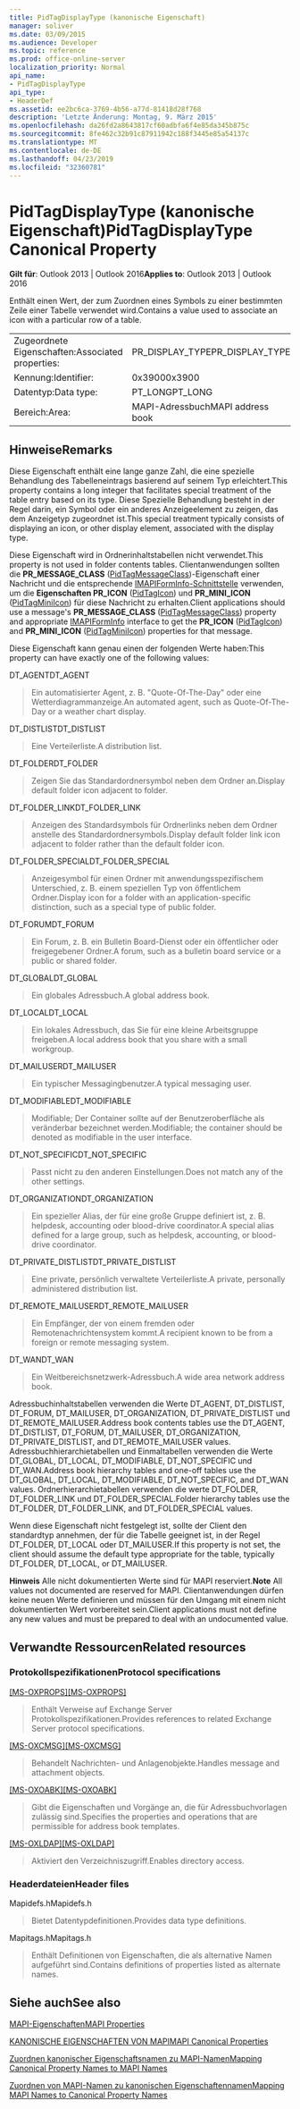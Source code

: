 ```yaml
---
title: PidTagDisplayType (kanonische Eigenschaft)
manager: soliver
ms.date: 03/09/2015
ms.audience: Developer
ms.topic: reference
ms.prod: office-online-server
localization_priority: Normal
api_name:
- PidTagDisplayType
api_type:
- HeaderDef
ms.assetid: ee2bc6ca-3769-4b56-a77d-81418d28f768
description: 'Letzte Änderung: Montag, 9. März 2015'
ms.openlocfilehash: da26fd2a8643817cf60adbfa6f4e85da345b875c
ms.sourcegitcommit: 8fe462c32b91c87911942c188f3445e85a54137c
ms.translationtype: MT
ms.contentlocale: de-DE
ms.lasthandoff: 04/23/2019
ms.locfileid: "32360781"
---
```

# <a name="pidtagdisplaytype-canonical-property"></a><span data-ttu-id="e347b-103">PidTagDisplayType (kanonische Eigenschaft)</span><span class="sxs-lookup"><span data-stu-id="e347b-103">PidTagDisplayType Canonical Property</span></span>

  
  
<span data-ttu-id="e347b-104">**Gilt für**: Outlook 2013 | Outlook 2016</span><span class="sxs-lookup"><span data-stu-id="e347b-104">**Applies to**: Outlook 2013 | Outlook 2016</span></span> 
  
<span data-ttu-id="e347b-105">Enthält einen Wert, der zum Zuordnen eines Symbols zu einer bestimmten Zeile einer Tabelle verwendet wird.</span><span class="sxs-lookup"><span data-stu-id="e347b-105">Contains a value used to associate an icon with a particular row of a table.</span></span> 
  
|||
|:-----|:-----|
|<span data-ttu-id="e347b-106">Zugeordnete Eigenschaften:</span><span class="sxs-lookup"><span data-stu-id="e347b-106">Associated properties:</span></span>  <br/> |<span data-ttu-id="e347b-107">PR_DISPLAY_TYPE</span><span class="sxs-lookup"><span data-stu-id="e347b-107">PR_DISPLAY_TYPE</span></span>  <br/> |
|<span data-ttu-id="e347b-108">Kennung:</span><span class="sxs-lookup"><span data-stu-id="e347b-108">Identifier:</span></span>  <br/> |<span data-ttu-id="e347b-109">0x3900</span><span class="sxs-lookup"><span data-stu-id="e347b-109">0x3900</span></span>  <br/> |
|<span data-ttu-id="e347b-110">Datentyp:</span><span class="sxs-lookup"><span data-stu-id="e347b-110">Data type:</span></span>  <br/> |<span data-ttu-id="e347b-111">PT_LONG</span><span class="sxs-lookup"><span data-stu-id="e347b-111">PT_LONG</span></span>  <br/> |
|<span data-ttu-id="e347b-112">Bereich:</span><span class="sxs-lookup"><span data-stu-id="e347b-112">Area:</span></span>  <br/> |<span data-ttu-id="e347b-113">MAPI-Adressbuch</span><span class="sxs-lookup"><span data-stu-id="e347b-113">MAPI address book</span></span>  <br/> |
   
## <a name="remarks"></a><span data-ttu-id="e347b-114">Hinweise</span><span class="sxs-lookup"><span data-stu-id="e347b-114">Remarks</span></span>

<span data-ttu-id="e347b-115">Diese Eigenschaft enthält eine lange ganze Zahl, die eine spezielle Behandlung des Tabelleneintrags basierend auf seinem Typ erleichtert.</span><span class="sxs-lookup"><span data-stu-id="e347b-115">This property contains a long integer that facilitates special treatment of the table entry based on its type.</span></span> <span data-ttu-id="e347b-116">Diese Spezielle Behandlung besteht in der Regel darin, ein Symbol oder ein anderes Anzeigeelement zu zeigen, das dem Anzeigetyp zugeordnet ist.</span><span class="sxs-lookup"><span data-stu-id="e347b-116">This special treatment typically consists of displaying an icon, or other display element, associated with the display type.</span></span> 
  
<span data-ttu-id="e347b-117">Diese Eigenschaft wird in Ordnerinhaltstabellen nicht verwendet.</span><span class="sxs-lookup"><span data-stu-id="e347b-117">This property is not used in folder contents tables.</span></span> <span data-ttu-id="e347b-118">Clientanwendungen sollten die **PR_MESSAGE_CLASS** ([PidTagMessageClass](pidtagmessageclass-canonical-property.md))-Eigenschaft einer Nachricht und die entsprechende [IMAPIFormInfo-Schnittstelle](imapiforminfoimapiprop.md) verwenden, um die **Eigenschaften PR_ICON** ([PidTagIcon](pidtagicon-canonical-property.md)) und **PR_MINI_ICON** ([PidTagMiniIcon](pidtagminiicon-canonical-property.md)) für diese Nachricht zu erhalten.</span><span class="sxs-lookup"><span data-stu-id="e347b-118">Client applications should use a message's **PR_MESSAGE_CLASS** ([PidTagMessageClass](pidtagmessageclass-canonical-property.md)) property and appropriate [IMAPIFormInfo](imapiforminfoimapiprop.md) interface to get the **PR_ICON** ([PidTagIcon](pidtagicon-canonical-property.md)) and **PR_MINI_ICON** ([PidTagMiniIcon](pidtagminiicon-canonical-property.md)) properties for that message.</span></span> 
  
<span data-ttu-id="e347b-119">Diese Eigenschaft kann genau einen der folgenden Werte haben:</span><span class="sxs-lookup"><span data-stu-id="e347b-119">This property can have exactly one of the following values:</span></span>
  
<span data-ttu-id="e347b-120">DT_AGENT</span><span class="sxs-lookup"><span data-stu-id="e347b-120">DT_AGENT</span></span> 
  
> <span data-ttu-id="e347b-121">Ein automatisierter Agent, z. B. "Quote-Of-The-Day" oder eine Wetterdiagrammanzeige.</span><span class="sxs-lookup"><span data-stu-id="e347b-121">An automated agent, such as Quote-Of-The-Day or a weather chart display.</span></span>
    
<span data-ttu-id="e347b-122">DT_DISTLIST</span><span class="sxs-lookup"><span data-stu-id="e347b-122">DT_DISTLIST</span></span> 
  
> <span data-ttu-id="e347b-123">Eine Verteilerliste.</span><span class="sxs-lookup"><span data-stu-id="e347b-123">A distribution list.</span></span>
    
<span data-ttu-id="e347b-124">DT_FOLDER</span><span class="sxs-lookup"><span data-stu-id="e347b-124">DT_FOLDER</span></span> 
  
> <span data-ttu-id="e347b-125">Zeigen Sie das Standardordnersymbol neben dem Ordner an.</span><span class="sxs-lookup"><span data-stu-id="e347b-125">Display default folder icon adjacent to folder.</span></span>
    
<span data-ttu-id="e347b-126">DT_FOLDER_LINK</span><span class="sxs-lookup"><span data-stu-id="e347b-126">DT_FOLDER_LINK</span></span> 
  
> <span data-ttu-id="e347b-127">Anzeigen des Standardsymbols für Ordnerlinks neben dem Ordner anstelle des Standardordnersymbols.</span><span class="sxs-lookup"><span data-stu-id="e347b-127">Display default folder link icon adjacent to folder rather than the default folder icon.</span></span>
    
<span data-ttu-id="e347b-128">DT_FOLDER_SPECIAL</span><span class="sxs-lookup"><span data-stu-id="e347b-128">DT_FOLDER_SPECIAL</span></span> 
  
> <span data-ttu-id="e347b-129">Anzeigesymbol für einen Ordner mit anwendungsspezifischem Unterschied, z. B. einem speziellen Typ von öffentlichem Ordner.</span><span class="sxs-lookup"><span data-stu-id="e347b-129">Display icon for a folder with an application-specific distinction, such as a special type of public folder.</span></span>
    
<span data-ttu-id="e347b-130">DT_FORUM</span><span class="sxs-lookup"><span data-stu-id="e347b-130">DT_FORUM</span></span> 
  
> <span data-ttu-id="e347b-131">Ein Forum, z. B. ein Bulletin Board-Dienst oder ein öffentlicher oder freigegebener Ordner.</span><span class="sxs-lookup"><span data-stu-id="e347b-131">A forum, such as a bulletin board service or a public or shared folder.</span></span>
    
<span data-ttu-id="e347b-132">DT_GLOBAL</span><span class="sxs-lookup"><span data-stu-id="e347b-132">DT_GLOBAL</span></span> 
  
> <span data-ttu-id="e347b-133">Ein globales Adressbuch.</span><span class="sxs-lookup"><span data-stu-id="e347b-133">A global address book.</span></span>
    
<span data-ttu-id="e347b-134">DT_LOCAL</span><span class="sxs-lookup"><span data-stu-id="e347b-134">DT_LOCAL</span></span> 
  
> <span data-ttu-id="e347b-135">Ein lokales Adressbuch, das Sie für eine kleine Arbeitsgruppe freigeben.</span><span class="sxs-lookup"><span data-stu-id="e347b-135">A local address book that you share with a small workgroup.</span></span>
    
<span data-ttu-id="e347b-136">DT_MAILUSER</span><span class="sxs-lookup"><span data-stu-id="e347b-136">DT_MAILUSER</span></span> 
  
> <span data-ttu-id="e347b-137">Ein typischer Messagingbenutzer.</span><span class="sxs-lookup"><span data-stu-id="e347b-137">A typical messaging user.</span></span>
    
<span data-ttu-id="e347b-138">DT_MODIFIABLE</span><span class="sxs-lookup"><span data-stu-id="e347b-138">DT_MODIFIABLE</span></span> 
  
> <span data-ttu-id="e347b-139">Modifiable; Der Container sollte auf der Benutzeroberfläche als veränderbar bezeichnet werden.</span><span class="sxs-lookup"><span data-stu-id="e347b-139">Modifiable; the container should be denoted as modifiable in the user interface.</span></span>
    
<span data-ttu-id="e347b-140">DT_NOT_SPECIFIC</span><span class="sxs-lookup"><span data-stu-id="e347b-140">DT_NOT_SPECIFIC</span></span> 
  
> <span data-ttu-id="e347b-141">Passt nicht zu den anderen Einstellungen.</span><span class="sxs-lookup"><span data-stu-id="e347b-141">Does not match any of the other settings.</span></span>
    
<span data-ttu-id="e347b-142">DT_ORGANIZATION</span><span class="sxs-lookup"><span data-stu-id="e347b-142">DT_ORGANIZATION</span></span> 
  
> <span data-ttu-id="e347b-143">Ein spezieller Alias, der für eine große Gruppe definiert ist, z. B. helpdesk, accounting oder blood-drive coordinator.</span><span class="sxs-lookup"><span data-stu-id="e347b-143">A special alias defined for a large group, such as helpdesk, accounting, or blood-drive coordinator.</span></span>
    
<span data-ttu-id="e347b-144">DT_PRIVATE_DISTLIST</span><span class="sxs-lookup"><span data-stu-id="e347b-144">DT_PRIVATE_DISTLIST</span></span> 
  
> <span data-ttu-id="e347b-145">Eine private, persönlich verwaltete Verteilerliste.</span><span class="sxs-lookup"><span data-stu-id="e347b-145">A private, personally administered distribution list.</span></span>
    
<span data-ttu-id="e347b-146">DT_REMOTE_MAILUSER</span><span class="sxs-lookup"><span data-stu-id="e347b-146">DT_REMOTE_MAILUSER</span></span> 
  
> <span data-ttu-id="e347b-147">Ein Empfänger, der von einem fremden oder Remotenachrichtensystem kommt.</span><span class="sxs-lookup"><span data-stu-id="e347b-147">A recipient known to be from a foreign or remote messaging system.</span></span>
    
<span data-ttu-id="e347b-148">DT_WAN</span><span class="sxs-lookup"><span data-stu-id="e347b-148">DT_WAN</span></span> 
  
> <span data-ttu-id="e347b-149">Ein Weitbereichsnetzwerk-Adressbuch.</span><span class="sxs-lookup"><span data-stu-id="e347b-149">A wide area network address book.</span></span>
    
<span data-ttu-id="e347b-150">Adressbuchinhaltstabellen verwenden die Werte DT_AGENT, DT_DISTLIST, DT_FORUM, DT_MAILUSER, DT_ORGANIZATION, DT_PRIVATE_DISTLIST und DT_REMOTE_MAILUSER.</span><span class="sxs-lookup"><span data-stu-id="e347b-150">Address book contents tables use the DT_AGENT, DT_DISTLIST, DT_FORUM, DT_MAILUSER, DT_ORGANIZATION, DT_PRIVATE_DISTLIST, and DT_REMOTE_MAILUSER values.</span></span> <span data-ttu-id="e347b-151">Adressbuchhierarchietabellen und Einmaltabellen verwenden die Werte DT_GLOBAL, DT_LOCAL, DT_MODIFIABLE, DT_NOT_SPECIFIC und DT_WAN.</span><span class="sxs-lookup"><span data-stu-id="e347b-151">Address book hierarchy tables and one-off tables use the DT_GLOBAL, DT_LOCAL, DT_MODIFIABLE, DT_NOT_SPECIFIC, and DT_WAN values.</span></span> <span data-ttu-id="e347b-152">Ordnerhierarchietabellen verwenden die werte DT_FOLDER, DT_FOLDER_LINK und DT_FOLDER_SPECIAL.</span><span class="sxs-lookup"><span data-stu-id="e347b-152">Folder hierarchy tables use the DT_FOLDER, DT_FOLDER_LINK, and DT_FOLDER_SPECIAL values.</span></span> 
  
<span data-ttu-id="e347b-153">Wenn diese Eigenschaft nicht festgelegt ist, sollte der Client den standardtyp annehmen, der für die Tabelle geeignet ist, in der Regel DT_FOLDER, DT_LOCAL oder DT_MAILUSER.</span><span class="sxs-lookup"><span data-stu-id="e347b-153">If this property is not set, the client should assume the default type appropriate for the table, typically DT_FOLDER, DT_LOCAL, or DT_MAILUSER.</span></span> 
  
 <span data-ttu-id="e347b-154">**Hinweis** Alle nicht dokumentierten Werte sind für MAPI reserviert.</span><span class="sxs-lookup"><span data-stu-id="e347b-154">**Note** All values not documented are reserved for MAPI.</span></span> <span data-ttu-id="e347b-155">Clientanwendungen dürfen keine neuen Werte definieren und müssen für den Umgang mit einem nicht dokumentierten Wert vorbereitet sein.</span><span class="sxs-lookup"><span data-stu-id="e347b-155">Client applications must not define any new values and must be prepared to deal with an undocumented value.</span></span> 
  
## <a name="related-resources"></a><span data-ttu-id="e347b-156">Verwandte Ressourcen</span><span class="sxs-lookup"><span data-stu-id="e347b-156">Related resources</span></span>

### <a name="protocol-specifications"></a><span data-ttu-id="e347b-157">Protokollspezifikationen</span><span class="sxs-lookup"><span data-stu-id="e347b-157">Protocol specifications</span></span>

<span data-ttu-id="e347b-158">[[MS-OXPROPS]](https://msdn.microsoft.com/library/f6ab1613-aefe-447d-a49c-18217230b148%28Office.15%29.aspx)</span><span class="sxs-lookup"><span data-stu-id="e347b-158">[[MS-OXPROPS]](https://msdn.microsoft.com/library/f6ab1613-aefe-447d-a49c-18217230b148%28Office.15%29.aspx)</span></span>
  
> <span data-ttu-id="e347b-159">Enthält Verweise auf Exchange Server Protokollspezifikationen.</span><span class="sxs-lookup"><span data-stu-id="e347b-159">Provides references to related Exchange Server protocol specifications.</span></span>
    
<span data-ttu-id="e347b-160">[[MS-OXCMSG]](https://msdn.microsoft.com/library/7fd7ec40-deec-4c06-9493-1bc06b349682%28Office.15%29.aspx)</span><span class="sxs-lookup"><span data-stu-id="e347b-160">[[MS-OXCMSG]](https://msdn.microsoft.com/library/7fd7ec40-deec-4c06-9493-1bc06b349682%28Office.15%29.aspx)</span></span>
  
> <span data-ttu-id="e347b-161">Behandelt Nachrichten- und Anlagenobjekte.</span><span class="sxs-lookup"><span data-stu-id="e347b-161">Handles message and attachment objects.</span></span>
    
<span data-ttu-id="e347b-162">[[MS-OXOABK]](https://msdn.microsoft.com/library/f4cf9b4c-9232-4506-9e71-2270de217614%28Office.15%29.aspx)</span><span class="sxs-lookup"><span data-stu-id="e347b-162">[[MS-OXOABK]](https://msdn.microsoft.com/library/f4cf9b4c-9232-4506-9e71-2270de217614%28Office.15%29.aspx)</span></span>
  
> <span data-ttu-id="e347b-163">Gibt die Eigenschaften und Vorgänge an, die für Adressbuchvorlagen zulässig sind.</span><span class="sxs-lookup"><span data-stu-id="e347b-163">Specifies the properties and operations that are permissible for address book templates.</span></span>
    
<span data-ttu-id="e347b-164">[[MS-OXLDAP]](https://msdn.microsoft.com/library/727c090a-f05c-4eed-94aa-565724cfc550%28Office.15%29.aspx)</span><span class="sxs-lookup"><span data-stu-id="e347b-164">[[MS-OXLDAP]](https://msdn.microsoft.com/library/727c090a-f05c-4eed-94aa-565724cfc550%28Office.15%29.aspx)</span></span>
  
> <span data-ttu-id="e347b-165">Aktiviert den Verzeichniszugriff.</span><span class="sxs-lookup"><span data-stu-id="e347b-165">Enables directory access.</span></span>
    
### <a name="header-files"></a><span data-ttu-id="e347b-166">Headerdateien</span><span class="sxs-lookup"><span data-stu-id="e347b-166">Header files</span></span>

<span data-ttu-id="e347b-167">Mapidefs.h</span><span class="sxs-lookup"><span data-stu-id="e347b-167">Mapidefs.h</span></span>
  
> <span data-ttu-id="e347b-168">Bietet Datentypdefinitionen.</span><span class="sxs-lookup"><span data-stu-id="e347b-168">Provides data type definitions.</span></span>
    
<span data-ttu-id="e347b-169">Mapitags.h</span><span class="sxs-lookup"><span data-stu-id="e347b-169">Mapitags.h</span></span>
  
> <span data-ttu-id="e347b-170">Enthält Definitionen von Eigenschaften, die als alternative Namen aufgeführt sind.</span><span class="sxs-lookup"><span data-stu-id="e347b-170">Contains definitions of properties listed as alternate names.</span></span>
    
## <a name="see-also"></a><span data-ttu-id="e347b-171">Siehe auch</span><span class="sxs-lookup"><span data-stu-id="e347b-171">See also</span></span>



[<span data-ttu-id="e347b-172">MAPI-Eigenschaften</span><span class="sxs-lookup"><span data-stu-id="e347b-172">MAPI Properties</span></span>](mapi-properties.md)
  
[<span data-ttu-id="e347b-173">KANONISCHE EIGENSCHAFTEN VON MAPI</span><span class="sxs-lookup"><span data-stu-id="e347b-173">MAPI Canonical Properties</span></span>](mapi-canonical-properties.md)
  
[<span data-ttu-id="e347b-174">Zuordnen kanonischer Eigenschaftsnamen zu MAPI-Namen</span><span class="sxs-lookup"><span data-stu-id="e347b-174">Mapping Canonical Property Names to MAPI Names</span></span>](mapping-canonical-property-names-to-mapi-names.md)
  
[<span data-ttu-id="e347b-175">Zuordnen von MAPI-Namen zu kanonischen Eigenschaftennamen</span><span class="sxs-lookup"><span data-stu-id="e347b-175">Mapping MAPI Names to Canonical Property Names</span></span>](mapping-mapi-names-to-canonical-property-names.md)

